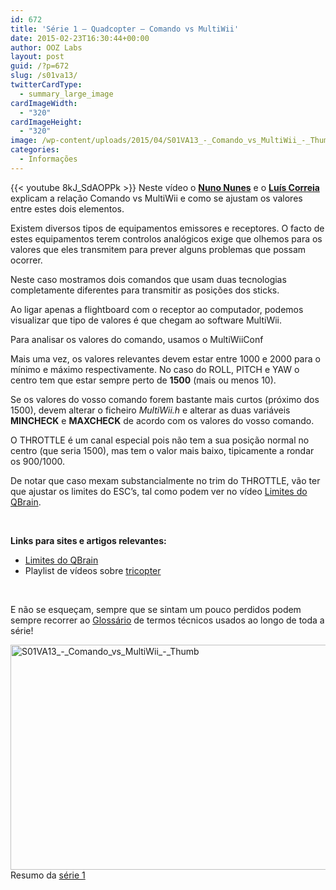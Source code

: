 ```yaml
---
id: 672
title: 'Série 1 — Quadcopter — Comando vs MultiWii'
date: 2015-02-23T16:30:44+00:00
author: OOZ Labs
layout: post
guid: /?p=672
slug: /s01va13/
twitterCardType:
  - summary_large_image
cardImageWidth:
  - "320"
cardImageHeight:
  - "320"
image: /wp-content/uploads/2015/04/S01VA13_-_Comando_vs_MultiWii_-_Thumb.jpg
categories:
  - Informações
---
```

{{< youtube 8kJ_SdAOPPk >}}
Neste vídeo o [**Nuno Nunes**](/equipa/nuno-nunes/ "Nuno Nunes") e o [**Luís Correia**](/equipa/luis-correia/ "Luís Correia") explicam a relação Comando vs MultiWii e como se ajustam os valores entre estes dois elementos.

<p style="text-align: center;">
</p>

Existem diversos tipos de equipamentos emissores e receptores. O facto de estes equipamentos terem controlos analógicos exige que olhemos para os valores que eles transmitem para prever alguns problemas que possam ocorrer.

Neste caso mostramos dois comandos que usam duas tecnologias completamente diferentes para transmitir as posições dos sticks.

Ao ligar apenas a flightboard com o receptor ao computador, podemos visualizar que tipo de valores é que chegam ao software MultiWii.

Para analisar os valores do comando, usamos o MultiWiiConf

Mais uma vez, os valores relevantes devem estar entre 1000 e 2000 para o mínimo e máximo respectivamente. No caso do ROLL, PITCH e YAW o centro tem que estar sempre perto de **1500** (mais ou menos 10).

Se os valores do vosso comando forem bastante mais curtos (próximo dos 1500), devem alterar o ficheiro _MultiWii.h_ e alterar as duas variáveis **MINCHECK** e **MAXCHECK** de acordo com os valores do vosso comando.

O THROTTLE é um canal especial pois não tem a sua posição normal no centro (que seria 1500), mas tem o valor mais baixo, tipicamente a rondar os 900/1000.

De notar que caso mexam substancialmente no trim do THROTTLE, vão ter que ajustar os limites do ESC&#8217;s, tal como podem ver no vídeo [Limites do QBrain](/s01va10/ "Série 1 – Quadcopter – Limites do QBrain").

&nbsp;

**Links para sites e artigos relevantes:**

  * [Limites do QBrain](/s01va10/ "Série 1 – Quadcopter – Limites do QBrain")
  * Playlist de vídeos sobre <a title="Multicopter stuff" href="https://www.youtube.com/playlist?list=PLAf4U3K7T3R_tcvMORF-SJA0miifpEVjR" target="_blank">tricopter</a>

&nbsp;

E não se esqueçam, sempre que se sintam um pouco perdidos podem sempre recorrer ao [Glossário](/s01-glossary/ "Glossário") de termos técnicos usados ao longo de toda a série!

[<img class="aligncenter size-large wp-image-679" src="/wp-content/uploads/2015/04/S01VA13_-_Comando_vs_MultiWii_-_Thumb-1024x576.jpg" alt="S01VA13_-_Comando_vs_MultiWii_-_Thumb" width="640" height="360" srcset="/wp-content/uploads/2015/04/S01VA13_-_Comando_vs_MultiWii_-_Thumb-1024x576.jpg 1024w, /wp-content/uploads/2015/04/S01VA13_-_Comando_vs_MultiWii_-_Thumb-300x169.jpg 300w, /wp-content/uploads/2015/04/S01VA13_-_Comando_vs_MultiWii_-_Thumb-280x158.jpg 280w, /wp-content/uploads/2015/04/S01VA13_-_Comando_vs_MultiWii_-_Thumb.jpg 1280w" sizes="(max-width: 640px) 100vw, 640px" />](/wp-content/uploads/2015/04/S01VA13_-_Comando_vs_MultiWii_-_Thumb.jpg)Resumo da [série 1](/series/serie-1/ "Resumo da série 1")